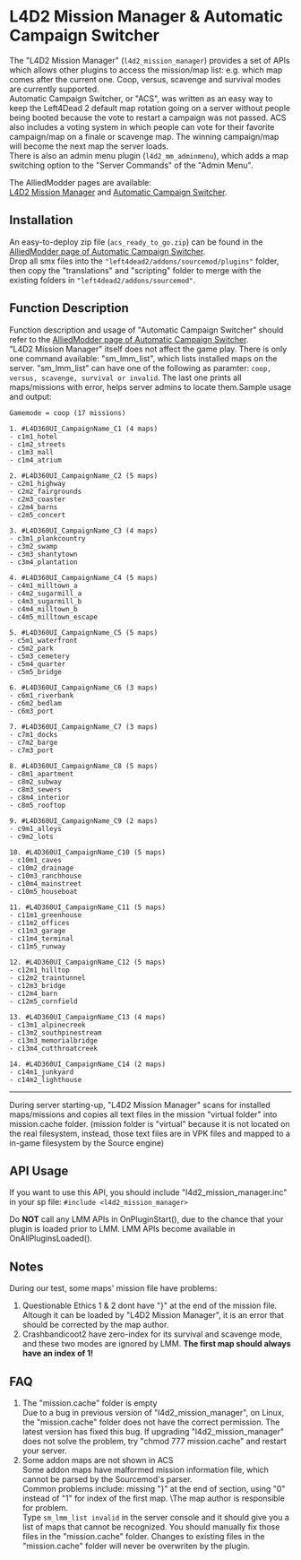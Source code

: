 # L4D2 Mission Manager & Automatic Campaign Switcher

The "L4D2 Mission Manager" (`l4d2_mission_manager`) provides a set of APIs which allows other plugins to access the mission/map list: e.g. which map comes after the current one. Coop, versus, scavenge and survival modes are currently supported. \
Automatic Campaign Switcher, or "ACS", was written as an easy way to keep the Left4Dead 2 default map rotation going on a server without people being booted because the vote to restart a campaign was not passed. 
ACS also includes a voting system in which people can vote for their favorite campaign/map on a finale or scavenge map. The winning campaign/map will become the next map the server loads. \
There is also an admin menu plugin (`l4d2_mm_adminmenu`), which adds a map switching option to the "Server Commands" of the "Admin Menu".

The AlliedModder pages are available: \
[L4D2 Mission Manager](http://forums.alliedmods.net/showthread.php?t=308725) 
and [Automatic Campaign Switcher](https://forums.alliedmods.net/showthread.php?t=308708).

## Installation
An easy-to-deploy zip file (`acs_ready_to_go.zip`) can be found in the [AlliedModder page of Automatic Campaign Switcher](https://forums.alliedmods.net/showthread.php?t=308708). \
Drop all smx files into the `"left4dead2/addons/sourcemod/plugins"` folder, then copy the "translations" and "scripting" folder to merge with the existing folders in `"left4dead2/addons/sourcemod"`.

## Function Description
Function description and usage of "Automatic Campaign Switcher" should refer to the [AlliedModder page of Automatic Campaign Switcher](https://forums.alliedmods.net/showthread.php?t=308708). \
"L4D2 Mission Manager" itself does not affect the game play. There is only one command available: "sm_lmm_list", which lists installed maps on the server. "sm_lmm_list" can have one of the following as paramter:
`coop, versus, scavenge, survival or invalid`. The last one prints all maps/missions with error, helps server admins to locate them.Sample usage and output:
```sm_lmm_list coop
Gamemode = coop (17 missions)

1. #L4D360UI_CampaignName_C1 (4 maps)
- c1m1_hotel
- c1m2_streets
- c1m3_mall
- c1m4_atrium

2. #L4D360UI_CampaignName_C2 (5 maps)
- c2m1_highway
- c2m2_fairgrounds
- c2m3_coaster
- c2m4_barns
- c2m5_concert

3. #L4D360UI_CampaignName_C3 (4 maps)
- c3m1_plankcountry
- c3m2_swamp
- c3m3_shantytown
- c3m4_plantation

4. #L4D360UI_CampaignName_C4 (5 maps)
- c4m1_milltown_a
- c4m2_sugarmill_a
- c4m3_sugarmill_b
- c4m4_milltown_b
- c4m5_milltown_escape

5. #L4D360UI_CampaignName_C5 (5 maps)
- c5m1_waterfront
- c5m2_park
- c5m3_cemetery
- c5m4_quarter
- c5m5_bridge

6. #L4D360UI_CampaignName_C6 (3 maps)
- c6m1_riverbank
- c6m2_bedlam
- c6m3_port

7. #L4D360UI_CampaignName_C7 (3 maps)
- c7m1_docks
- c7m2_barge
- c7m3_port

8. #L4D360UI_CampaignName_C8 (5 maps)
- c8m1_apartment
- c8m2_subway
- c8m3_sewers
- c8m4_interior
- c8m5_rooftop

9. #L4D360UI_CampaignName_C9 (2 maps)
- c9m1_alleys
- c9m2_lots

10. #L4D360UI_CampaignName_C10 (5 maps)
- c10m1_caves
- c10m2_drainage
- c10m3_ranchhouse
- c10m4_mainstreet
- c10m5_houseboat

11. #L4D360UI_CampaignName_C11 (5 maps)
- c11m1_greenhouse
- c11m2_offices
- c11m3_garage
- c11m4_terminal
- c11m5_runway

12. #L4D360UI_CampaignName_C12 (5 maps)
- c12m1_hilltop
- c12m2_traintunnel
- c12m3_bridge
- c12m4_barn
- c12m5_cornfield

13. #L4D360UI_CampaignName_C13 (4 maps)
- c13m1_alpinecreek
- c13m2_southpinestream
- c13m3_memorialbridge
- c13m4_cutthroatcreek

14. #L4D360UI_CampaignName_C14 (2 maps)
- c14m1_junkyard
- c14m2_lighthouse
```

---

During server starting-up, "L4D2 Mission Manager" scans for installed maps/missions and copies all text files in the mission "virtual folder" into mission.cache folder. (mission folder is "virtual" because it is not located on the real filesystem, instead, those text files are in VPK files and mapped to a in-game filesystem by the Source engine)

## API Usage
If you want to use this API, you should include "l4d2_mission_manager.inc" in your sp file:
```#include <l4d2_mission_manager>```

Do __NOT__ call any LMM APIs in OnPluginStart(), due to the chance that your plugin is loaded prior to LMM.	LMM APIs become available in OnAllPluginsLoaded().

## Notes
During our test, some maps' mission file have problems:
1. Questionable Ethics 1 & 2 dont have "}" at the end of the mission file. Altough it can be loaded by "L4D2 Mission Manager", it is an error that should be corrected by the map author.
1. Crashbandicoot2 have zero-index for its survival and scavenge mode, and these two modes are ignored by LMM. __The first map should always have an index of 1!__

## FAQ
1. The "mission.cache" folder is empty\
Due to a bug in previous version of "l4d2_mission_manager", on Linux, the "mission.cache" folder does not have the correct permission. The latest version has fixed this bug.
If upgrading "l4d2_mission_manager" does not solve the problem, try "chmod 777 mission.cache" and restart your server.
1. Some addon maps are not shown in ACS\
Some addon maps have malformed mission information file, which cannot be parsed by the Sourcemod's parser.\
Common problems include: missing "}" at the end of section, using "0" instead of "1" for index of the first map. \The map author is responsible for problem.\
Type `sm_lmm_list invalid` in the server console and it should give you a list of maps that cannot be recognized.
You should manually fix those files in the "mission.cache" folder. Changes to existing files in the "mission.cache" folder will never be overwriten by the plugin.
